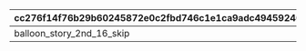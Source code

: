 |cc276f14f76b29b60245872e0c2fbd746c1e1ca9adc494592405727e8ff61ec4|ee194830b4589767b443519b7f87a4311d3ae7ef3307bb01ef4aad0fb8faee9b|061690fab1dd10bee9af16912605099a290ceb17894b5433f8d8b12944e20209|8be6aced3a48cf257ebfbfbf5c6c2cd69165886013145924011e55641906e762|366450a674ee4ddd9b9e9f3b77ca34da00555c7b7eb23189487da384944f138c|7297a65f68ea381b7808398cb248582ff6415ac1ea40cbdc1b5bcc561ecf57b3|af63b6503cc7f900f3a1accc153e3f6f664ed0fdbb8abf45aa5159a87ddf088c|83c234ab3d3b48438a498af6dcb884c62cee57ff6c1c8d571e5720244bf1eddb|
| --- | --- | --- | --- | --- | --- | --- | --- |
|balloon_story_2nd_16_skip|2001000|1|common_label_release_2_16_skip|common_btn_2_16_skip|50|2023/02/15 15:00:00|2116099|